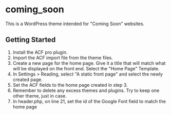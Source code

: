 

coming_soon
===

This is a WordPress theme intended for "Coming Soon" websites.

Getting Started
---------------

1. Install the ACF pro plugin.
2. Import the ACF import file from the theme files.
3. Create a new page for the home page. Give it a title that will match what will be displayed on the front end. Select the "Home Page" Template.
4. In Settings > Reading, select "A static front page" and select the newly created page.
5. Set the ACF fields to the home page created in step 3.
6. Remember to delete any excess themes and plugins. Try to keep one other theme, just in case.
7. In header.php, on line 21, set the id of the Google Font field to match the home page
